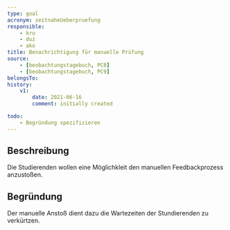 ```yaml
---
type: goal
acronym: zeitnaheUeberpruefung
responsible: 
    - kru
    - duz
    - ako
title: Benachrichtigung für manuelle Prüfung
source:
    - [beobachtungstagebuch, PC8]
    - [beobachtungstagebuch, PC9]
belongsTo:
history:
    v1:
        date: 2021-06-16
        comment: initially created

todo:
    - Begründung spezifizieren
---
```


## Beschreibung

Die Studierenden wollen eine Möglichkleit den manuellen Feedbackprozess anzustoßen.

## Begründung

Der manuelle Anstoß dient dazu die Wartezeiten der Stundierenden zu verkürtzen.

